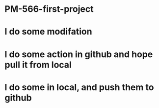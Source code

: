 # PM-566-first-project
# I do some modifation
# I do some action in github and hope pull it from local
# I do some in local, and push them to github
